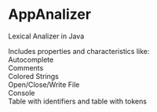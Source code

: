 # AppAnalizer
Lexical Analizer in Java

Includes properties and characteristics like: <br>
Autocomplete <br>
Comments <br>
Colored Strings <br>
Open/Close/Write File <br>
Console <br>
Table with identifiers and table with tokens <br>
